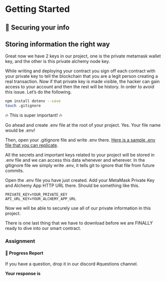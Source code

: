 ﻿# Getting Started

## **🔑 Securing your info**

## Storing information the right way

Great now we have 2 keys in our project, one is the private metamask wallet key, and the other is this private alchemy node key.

While writing and deploying your contract you sign off each contract with your private key to tell the blockchain that you are a legit person creating a real transaction. Now if that private key is made visible, the hacker can gain access to your account and then the rest will be history. In order to avoid this issue. Let’s do the following.

```bash
npm install dotenv --save
touch .gitignore
```

🔥 This is super important! 🔥

Go ahead and create .env file at the root of your project. Yes. Your file name would be .env!

Then, open your .gitignore file and write .env there. [Here is a sample .env file that you can replicate](https://github.com/0xmetaschool/Learning-Projects/blob/main/.env-sample).

All the secrets and important keys related to your project will be stored in .env file and we can access this data whenever and wherever. In the gitignore file we simply write .env, it tells git to ignore that file from future commits.

Open the .env file you have just created. Add your MetaMask Private Key and Alchemy App HTTP URL there. Should be something like this.

```
PRIVATE_KEY=YOUR_PRIVATE_KEY
API_URL_KEY=YOUR_ALCHEMY_APP_URL
```

Now we will be able to securely use all of our private information in this project.

There is one last thing that we have to download before we are FINALLY ready to dive into our smart contract.

### Assignment

#### 🚨 Progress Report

If you have a question, drop it in our discord #questions channel.

**Your response is**
